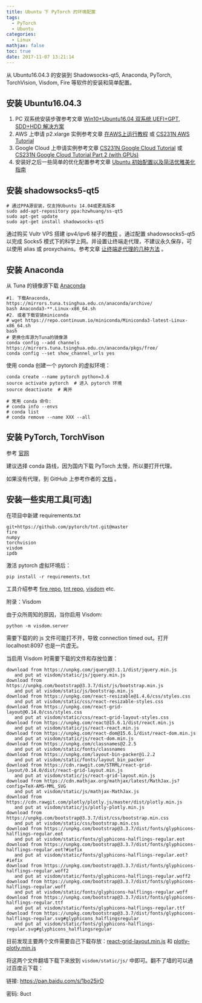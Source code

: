 ```yaml
---
title: Ubuntu 下 PyTorch 的环境配置
tags:
  - PyTorch
  - Ubuntu
categories:
  - Linux
mathjax: false
toc: true
date: 2017-11-07 13:21:14
---
```


从 Ubuntu16.04.3 的安装到 Shadowsocks-qt5, Anaconda, PyTorch, TorchVision, Visdom, Fire 等软件的安装和简单配置。

<!--more-->

## 安装 Ubuntu16.04.3

1. PC 双系统安装步骤参考文章 [Win10+Ubuntu16.04 双系统 UEFI+GPT, SDD+HDD 解决方案](http://dday.top/2017/09/14/Win10+Ubuntu16.04%20%E5%8F%8C%E7%B3%BB%E7%BB%9F%20UEFI+GPT,%20SDD+HDD%20%E8%A7%A3%E5%86%B3%E6%96%B9%E6%A1%88/)
2. AWS 上申请 p2.xlarge 实例参考文章 [在AWS上运行教程](http://zh.gluon.ai/chapter_preface/aws.html) 或 [CS231N AWS Tutorial](http://cs231n.github.io/aws-tutorial/)
3. Google Cloud 上申请实例参考文章 [CS231N Google Cloud Tutorial](http://cs231n.github.io/gce-tutorial/) 或 [CS231N Google Cloud Tutorial Part 2 (with GPUs)](http://cs231n.github.io/gce-tutorial-gpus/)
4. 安装好之后一些简单的优化配置参考文章 [Ubuntu 初始配置以及简洁优雅美化指南](http://dday.top/2017/09/26/Ubuntu%20%E5%88%9D%E5%A7%8B%E9%85%8D%E7%BD%AE%E4%BB%A5%E5%8F%8A%E7%AE%80%E6%B4%81%E4%BC%98%E9%9B%85%E7%BE%8E%E5%8C%96%E6%8C%87%E5%8D%97/)

## 安装 shadowsocks5-qt5

```shell
# 通过PPA源安装，仅支持Ubuntu 14.04或更高版本
sudo add-apt-repository ppa:hzwhuang/ss-qt5
sudo apt-get update
sudo apt-get install shadowsocks-qt5
```

通过购买 Vultr VPS 搭建 ipv4/ipv6 梯子的[教程](http://blog.csdn.net/QingHeShiJiYuan/article/details/53330581) 。通过配置 shadowsocks5-qt5 以完成 Socks5 模式下的科学上网。并设置让终端走代理，不建议永久保存，可以使用 alias 或 proxychains。参考文章 [让终端走代理的几种方法](https://blog.fazero.me/2015/09/15/%E8%AE%A9%E7%BB%88%E7%AB%AF%E8%B5%B0%E4%BB%A3%E7%90%86%E7%9A%84%E5%87%A0%E7%A7%8D%E6%96%B9%E6%B3%95/) 。

## 安装 Anaconda

从 Tuna 的镜像源下载 [Anaconda](https://mirrors.tuna.tsinghua.edu.cn/anaconda/archive/)

```shell
#1. 下载Anaconda, https://mirrors.tuna.tsinghua.edu.cn/anaconda/archive/
bash Anaconda3-**.Linux-x86_64.sh
#2. 或者下载安装miniconda
# wget https://repo.continuum.io/miniconda/Miniconda3-latest-Linux-x86_64.sh
bash
# 更换仓库源为Tuna的镜像源
conda config --add channels https://mirrors.tuna.tsinghua.edu.cn/anaconda/pkgs/free/
conda config --set show_channel_urls yes
```

使用 conda 创建一个 pytorch 的虚拟环境：

```
conda create --name pytorch python=3.6
source activate pytorch  # 进入 pytorch 环境
source deactivate  # 离开

# 常用 conda 命令:
# conda info --envs
# conda list
# conda remove --name XXX --all
```



## 安装 PyTorch, TorchVison

参考 [官网](http://pytorch.org/) 

建议选择 conda 路线，因为国内下载 PyTorch 太慢，所以要打开代理。

如果没有代理，到 GitHub 上参考作者的 [文档](https://github.com/pytorch/pytorch#from-source) 。



## 安装一些实用工具[可选]

在项目中新建 requirements.txt

```
git+https://github.com/pytorch/tnt.git@master
fire
numpy
torchvision
visdom
ipdb
```

激活 pytorch 虚拟环境后：

```shell
pip install -r requirements.txt
```

工具介绍参考 [fire repo](https://github.com/google/python-fire), [tnt repo](https://github.com/pytorch/tnt), [visdom](https://github.com/facebookresearch/visdom) etc.

附录：Visdom

由于众所周知的原因，当你启用 Visdom: 

```
python -m visdom.server
```

 需要下载的的 js 文件可能打不开，导致 connection timed out。打开 localhost:8097 也是一片虚无。

当启用 Visdom 时需要下载的文件和存放位置：

```
download from https://unpkg.com/jquery@3.1.1/dist/jquery.min.js 
   and put at visdom/static/js/jquery.min.js
download from https://unpkg.com/bootstrap@3.3.7/dist/js/bootstrap.min.js 
   and put at visdom/static/js/bootstrap.min.js
download from https://unpkg.com/react-resizable@1.4.6/css/styles.css 
   and put at visdom/static/css/react-resizable-styles.css
download from https://unpkg.com/react-grid-layout@0.14.0/css/styles.css
   and put at visdom/static/css/react-grid-layout-styles.css
download from https://unpkg.com/react@15.6.1/dist/react.min.js
   and put at visdom/static/js/react-react.min.js
download from https://unpkg.com/react-dom@15.6.1/dist/react-dom.min.js 
   and put at visdom/static/js/react-dom.min.js
download from https://unpkg.com/classnames@2.2.5 
   and put at visdom/static/fonts/classnames
download from https://unpkg.com/layout-bin-packer@1.2.2 
   and put at visdom/static/fonts/layout_bin_packer
download from https://cdn.rawgit.com/STRML/react-grid-layout/0.14.0/dist/react-grid-layout.min.js 
   and put at visdom/static/js/react-grid-layout.min.js
download from https://cdn.mathjax.org/mathjax/latest/MathJax.js?config=TeX-AMS-MML_SVG 
   and put at visdom/static/js/mathjax-MathJax.js
download from https://cdn.rawgit.com/plotly/plotly.js/master/dist/plotly.min.js 
   and put at visdom/static/js/plotly-plotly.min.js
download from https://unpkg.com/bootstrap@3.3.7/dist/css/bootstrap.min.css 
   and put at visdom/static/css/bootstrap.min.css
download from https://unpkg.com/bootstrap@3.3.7/dist/fonts/glyphicons-halflings-regular.eot 
   and put at visdom/static/fonts/glyphicons-halflings-regular.eot
download from https://unpkg.com/bootstrap@3.3.7/dist/fonts/glyphicons-halflings-regular.eot?#iefix 
   and put at visdom/static/fonts/glyphicons-halflings-regular.eot?#iefix
download from https://unpkg.com/bootstrap@3.3.7/dist/fonts/glyphicons-halflings-regular.woff2 
   and put at visdom/static/fonts/glyphicons-halflings-regular.woff2
download from https://unpkg.com/bootstrap@3.3.7/dist/fonts/glyphicons-halflings-regular.woff 
   and put at visdom/static/fonts/glyphicons-halflings-regular.woff
download from https://unpkg.com/bootstrap@3.3.7/dist/fonts/glyphicons-halflings-regular.ttf 
   and put at visdom/static/fonts/glyphicons-halflings-regular.ttf
download from https://unpkg.com/bootstrap@3.3.7/dist/fonts/glyphicons-halflings-regular.svg#glyphicons_halflingsregular 
   and put at visdom/static/fonts/glyphicons-halflings-regular.svg#glyphicons_halflingsregular
```

目前发现主要两个文件需要自己下载存放：[react-grid-layout.min.js](https://cdn.rawgit.com/STRML/react-grid-layout/0.14.0/dist/react-grid-layout.min.js)  和 [plotly-plotly.min.js](https://cdn.rawgit.com/plotly/plotly.js/master/dist/plotly.min.js )

将这两个文件翻墙下载下来放到 `visdom/static/js/` 中即可。翻不了墙的可以通过百度云下载：

链接: https://pan.baidu.com/s/1bo25jrD 

密码: 8uct
